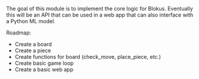 
The goal of this module is to implement the core logic for Blokus.
Eventually this will be an API that can be used in a web app that
can also interface with a Python ML model.

Roadmap:
- Create a board
- Create a piece
- Create functions for board (check_move, place_piece, etc.)
- Create basic game loop
- Create a basic web app
